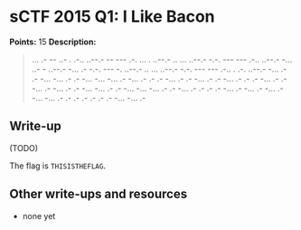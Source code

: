 # sCTF 2015 Q1: I Like Bacon

**Points:** 15
**Description:**

> ... .- -- ..- . .-.. ..--.- -- --- .-. ... . ..--.- .. ... ..--.- -.-. --- --- .-.. ..--.- -... ..- - ..--.- -... .- -.-. --- -. ..--.- .. ... ..--.- -.-. --- --- .-.. . .-. ..--.- -... .- .- -... -... .- .- -... -... -... .- -... .- .- .- -... .- .- -... .- .- -... .- .- .- -... .- .- -... .- -... .- .- -... -... .- .- -... -... -... .- .- -... .- .- .- .- -... .- -... .- -... .- -... -... .- .- .- .- .- .- .- -... -... .-

## Write-up

(TODO)

The flag is `THISISTHEFLAG`.

## Other write-ups and resources

* none yet
